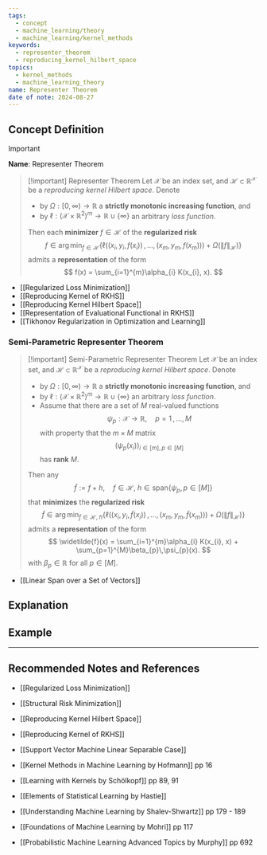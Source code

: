```yaml
---
tags:
  - concept
  - machine_learning/theory
  - machine_learning/kernel_methods
keywords:
  - representer_theorem
  - reproducing_kernel_hilbert_space
topics:
  - kernel_methods
  - machine_learning_theory
name: Representer Theorem
date of note: 2024-08-27
---
```


## Concept Definition

>[!important]
>**Name**: Representer Theorem

>[!important] Representer Theorem
>Let $\mathcal{X}$ be an index set, and  $\mathcal{H} \subset \mathbb{R}^{\mathcal{X}}$ be a *reproducing kernel Hilbert space*. Denote 
>- by $\Omega : [0, \infty) \to \mathbb{R}$ a **strictly monotonic increasing function**, and 
>- by $\ell : (\mathcal{X} \times \mathbb{R}^2)^m  \to \mathbb{R} \cup \{\infty\}$ an arbitrary *loss function*. 
>  
>Then each **minimizer** $f\in \mathcal{H}$ of the **regularized risk** 
>$$
>f \in \arg\min_{f\in \mathcal{H}} \left\{  \ell \left((x_{i}, y_{i}, f(x_{i})) \,{,}\ldots{,}\, (x_{m}, y_{m}, f(x_{m}))\right) + \Omega \left(\lVert f \rVert_{\mathcal{H}} \right) \right\}
>$$
>admits a **representation** of the form
>$$
> f(x) = \sum_{i=1}^{m}\alpha_{i} K(x_{i}, x).
>$$

- [[Regularized Loss Minimization]]
- [[Reproducing Kernel of RKHS]]
- [[Reproducing Kernel Hilbert Space]]
- [[Representation of Evaluational Functional in RKHS]]
- [[Tikhonov Regularization in Optimization and Learning]]

### Semi-Parametric Representer Theorem

>[!important] Semi-Parametric Representer Theorem
>Let $\mathcal{X}$ be an index set, and  $\mathcal{H} \subset \mathbb{R}^{\mathcal{X}}$ be a *reproducing kernel Hilbert space*. Denote 
>- by $\Omega : [0, \infty) \to \mathbb{R}$ a **strictly monotonic increasing function**, and 
>- by $\ell : (\mathcal{X} \times \mathbb{R}^2)^m  \to \mathbb{R} \cup \{\infty\}$ an arbitrary *loss function*. 
>- Assume that there are a set of $M$ real-valued functions $$\psi_{p}: \mathcal{X} \to \mathbb{R},\quad p =1\,{,}\ldots{,}\,M$$ with property that the $m\times M$ matrix $$(\psi_{p}(x_{i}))_{i\in [m], p\in [M]}$$ has **rank** $M$.  
>  
>Then any $$\widetilde{f} := f + h, \quad f\in \mathcal{H}, \; h\in \text{span}\left\{ \psi_{p}, p\in [M] \right\} $$ that **minimizes** the **regularized risk** 
>$$
>\widetilde{f}  \in \arg\min_{f\in \mathcal{H},\; h} \left\{  \ell \left((x_{i}, y_{i}, \widetilde{f}(x_{i})) \,{,}\ldots{,}\, (x_{m}, y_{m}, \widetilde{f}(x_{m}))\right) + \Omega \left(\lVert f \rVert_{\mathcal{H}} \right) \right\}
>$$
>admits a **representation** of the form
>$$
> \widetilde{f}(x) = \sum_{i=1}^{m}\alpha_{i} K(x_{i}, x) + \sum_{p=1}^{M}\beta_{p}\,\psi_{p}(x).
>$$
>with $\beta_{p}\in \mathbb{R}$ for all $p\in [M]$.

- [[Linear Span over a Set of Vectors]]


## Explanation


## Example






-----------
##  Recommended Notes and References


- [[Regularized Loss Minimization]]
- [[Structural Risk Minimization]]

- [[Reproducing Kernel Hilbert Space]]
- [[Reproducing Kernel of RKHS]]
- [[Support Vector Machine Linear Separable Case]]


- [[Kernel Methods in Machine Learning by Hofmann]] pp 16
- [[Learning with Kernels by Schölkopf]] pp 89, 91

- [[Elements of Statistical Learning by Hastie]]
- [[Understanding Machine Learning by Shalev-Shwartz]] pp 179 - 189
- [[Foundations of Machine Learning by Mohri]] pp 117
- [[Probabilistic Machine Learning Advanced Topics by Murphy]] pp 692